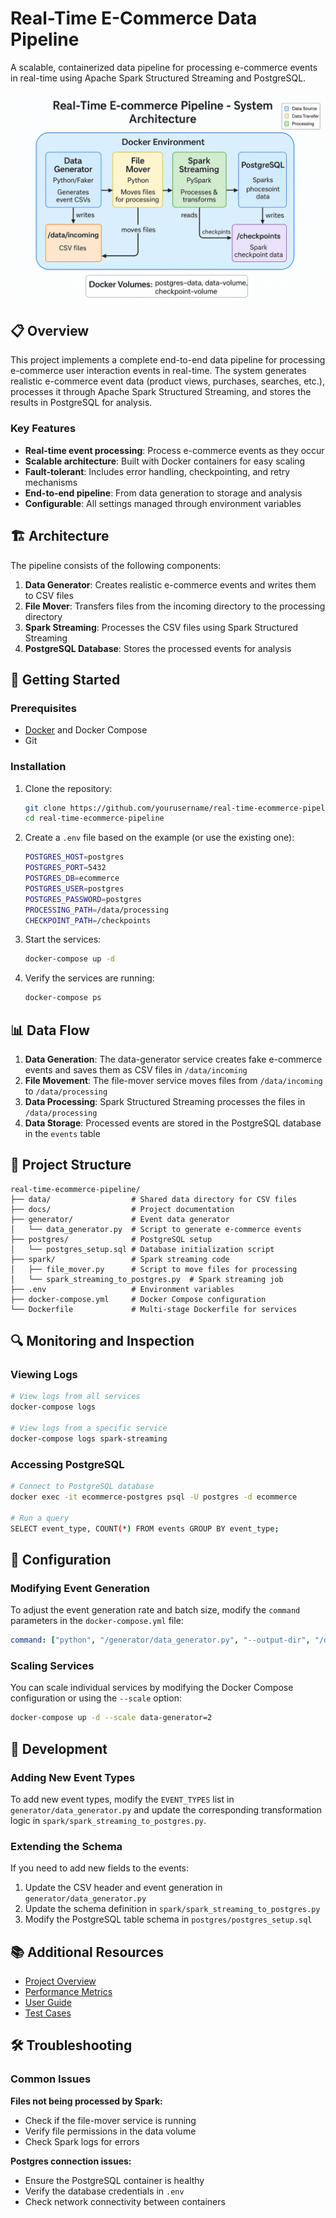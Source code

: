 # Real-Time E-Commerce Data Pipeline

A scalable, containerized data pipeline for processing e-commerce events in real-time using Apache Spark Structured Streaming and PostgreSQL.

![System Architecture](docs/system_architecture.png)

## 📋 Overview

This project implements a complete end-to-end data pipeline for processing e-commerce user interaction events in real-time. The system generates realistic e-commerce event data (product views, purchases, searches, etc.), processes it through Apache Spark Structured Streaming, and stores the results in PostgreSQL for analysis.

### Key Features

- **Real-time event processing**: Process e-commerce events as they occur
- **Scalable architecture**: Built with Docker containers for easy scaling
- **Fault-tolerant**: Includes error handling, checkpointing, and retry mechanisms
- **End-to-end pipeline**: From data generation to storage and analysis
- **Configurable**: All settings managed through environment variables

## 🏗️ Architecture

The pipeline consists of the following components:

1. **Data Generator**: Creates realistic e-commerce events and writes them to CSV files
2. **File Mover**: Transfers files from the incoming directory to the processing directory
3. **Spark Streaming**: Processes the CSV files using Spark Structured Streaming
4. **PostgreSQL Database**: Stores the processed events for analysis

## 🚀 Getting Started

### Prerequisites

- [Docker](https://www.docker.com/get-started) and Docker Compose
- Git

### Installation

1. Clone the repository:
   ```bash
   git clone https://github.com/yourusername/real-time-ecommerce-pipeline.git
   cd real-time-ecommerce-pipeline
   ```

2. Create a `.env` file based on the example (or use the existing one):
   ```bash
   POSTGRES_HOST=postgres
   POSTGRES_PORT=5432
   POSTGRES_DB=ecommerce
   POSTGRES_USER=postgres
   POSTGRES_PASSWORD=postgres
   PROCESSING_PATH=/data/processing
   CHECKPOINT_PATH=/checkpoints
   ```

3. Start the services:
   ```bash
   docker-compose up -d
   ```

4. Verify the services are running:
   ```bash
   docker-compose ps
   ```

## 📊 Data Flow

1. **Data Generation**: The data-generator service creates fake e-commerce events and saves them as CSV files in `/data/incoming`
2. **File Movement**: The file-mover service moves files from `/data/incoming` to `/data/processing`
3. **Data Processing**: Spark Structured Streaming processes the files in `/data/processing`
4. **Data Storage**: Processed events are stored in the PostgreSQL database in the `events` table

## 📁 Project Structure

```
real-time-ecommerce-pipeline/
├── data/                  # Shared data directory for CSV files
├── docs/                  # Project documentation
├── generator/             # Event data generator
│   └── data_generator.py  # Script to generate e-commerce events
├── postgres/              # PostgreSQL setup
│   └── postgres_setup.sql # Database initialization script
├── spark/                 # Spark streaming code
│   ├── file_mover.py      # Script to move files for processing
│   └── spark_streaming_to_postgres.py  # Spark streaming job
├── .env                   # Environment variables
├── docker-compose.yml     # Docker Compose configuration
└── Dockerfile             # Multi-stage Dockerfile for services
```

## 🔍 Monitoring and Inspection

### Viewing Logs

```bash
# View logs from all services
docker-compose logs

# View logs from a specific service
docker-compose logs spark-streaming
```

### Accessing PostgreSQL

```bash
# Connect to PostgreSQL database
docker exec -it ecommerce-postgres psql -U postgres -d ecommerce

# Run a query
SELECT event_type, COUNT(*) FROM events GROUP BY event_type;
```

## 🔧 Configuration

### Modifying Event Generation

To adjust the event generation rate and batch size, modify the `command` parameters in the `docker-compose.yml` file:

```yaml
command: ["python", "/generator/data_generator.py", "--output-dir", "/data/incoming", "--interval", "5", "--batch-size", "10"]
```

### Scaling Services

You can scale individual services by modifying the Docker Compose configuration or using the `--scale` option:

```bash
docker-compose up -d --scale data-generator=2
```

## 🔄 Development

### Adding New Event Types

To add new event types, modify the `EVENT_TYPES` list in `generator/data_generator.py` and update the corresponding transformation logic in `spark/spark_streaming_to_postgres.py`.

### Extending the Schema

If you need to add new fields to the events:

1. Update the CSV header and event generation in `generator/data_generator.py`
2. Update the schema definition in `spark/spark_streaming_to_postgres.py`
3. Modify the PostgreSQL table schema in `postgres/postgres_setup.sql`

## 📚 Additional Resources

- [Project Overview](docs/project_overview.md)
- [Performance Metrics](docs/performance_metrics.md)
- [User Guide](docs/user_guide.md)
- [Test Cases](docs/test_cases.md)

## 🛠️ Troubleshooting

### Common Issues

**Files not being processed by Spark:**
- Check if the file-mover service is running
- Verify file permissions in the data volume
- Check Spark logs for errors

**Postgres connection issues:**
- Ensure the PostgreSQL container is healthy
- Verify the database credentials in `.env`
- Check network connectivity between containers


